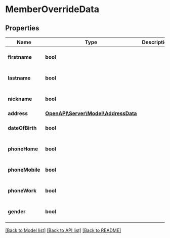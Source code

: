 # MemberOverrideData

## Properties
Name | Type | Description | Notes
------------ | ------------- | ------------- | -------------
**firstname** | **bool** |  | [optional] [default to false]
**lastname** | **bool** |  | [optional] [default to false]
**nickname** | **bool** |  | [optional] [default to false]
**address** | [**OpenAPI\Server\Model\AddressData**](AddressData.md) |  | [optional] 
**dateOfBirth** | **bool** |  | [optional] [default to false]
**phoneHome** | **bool** |  | [optional] [default to false]
**phoneMobile** | **bool** |  | [optional] [default to false]
**phoneWork** | **bool** |  | [optional] [default to false]
**gender** | **bool** |  | [optional] [default to false]

[[Back to Model list]](../README.md#documentation-for-models) [[Back to API list]](../README.md#documentation-for-api-endpoints) [[Back to README]](../README.md)


